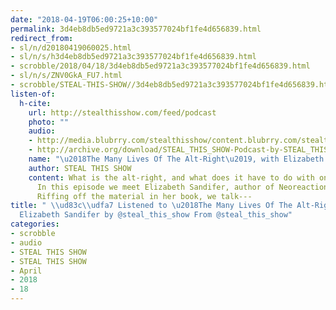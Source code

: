 ```yaml
---
date: "2018-04-19T06:00:25+10:00"
permalink: 3d4eb8db5ed9721a3c393577024bf1fe4d656839.html
redirect_from:
- sl/n/d20180419060025.html
- sl/n/s/h3d4eb8db5ed9721a3c393577024bf1fe4d656839.html
- scrobble/2018/04/18/3d4eb8db5ed9721a3c393577024bf1fe4d656839.html
- sl/n/s/ZNV0GkA_FU7.html
- scrobble/STEAL-THIS-SHOW//3d4eb8db5ed9721a3c393577024bf1fe4d656839.html
listen-of:
  h-cite:
    url: http://stealthisshow.com/feed/podcast
    photo: ""
    audio:
    - http://media.blubrry.com/stealthisshow/content.blubrry.com/stealthisshow/S03_E14_The_Many_Lives_Of_The_Alt-Right_with_Elizbeth_Sandifer.mp3
    - http://archive.org/download/STEAL_THIS_SHOW-Podcast-by-STEAL_THIS_SHOW/S03_E14_The_Many_Lives_Of_The_Alt-Right_with_Elizbeth_Sandifer.mp3
    name: "\u2018The Many Lives Of The Alt-Right\u2019, with Elizabeth Sandifer"
    author: STEAL THIS SHOW
    content: What is the alt-right, and what does it have to do with online culture?
      In this episode we meet Elizabeth Sandifer, author of Neoreaction, A Basilisk.
      Riffing off the material in her book, we talk---
title: " \\ud83c\\udfa7 Listened to \u2018The Many Lives Of The Alt-Right\u2019, with
  Elizabeth Sandifer by @steal_this_show From @steal_this_show"
categories:
- scrobble
- audio
- STEAL THIS SHOW
- STEAL THIS SHOW
- April
- 2018
- 18
---
```

